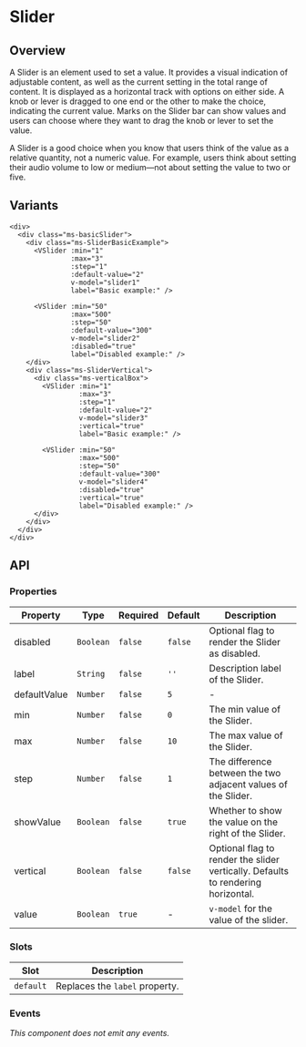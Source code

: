 # Slider

## Overview

A Slider is an element used to set a value. It provides a visual indication of
adjustable content, as well as the current setting in the total range of
content. It is displayed as a horizontal track with options on either side. A
knob or lever is dragged to one end or the other to make the choice, indicating
the current value. Marks on the Slider bar can show values and users can choose
where they want to drag the knob or lever to set the value.

A Slider is a good choice when you know that users think of the value as a
relative quantity, not a numeric value. For example, users think about setting
their audio volume to low or medium—not about setting the value to two or five.

## Variants

<basics-Slider-Example1 />

```vue
<div>
  <div class="ms-basicSlider">
    <div class="ms-SliderBasicExample">
      <VSlider :min="1"
               :max="3"
               :step="1"
               :default-value="2"
               v-model="slider1"
               label="Basic example:" />

      <VSlider :min="50"
               :max="500"
               :step="50"
               :default-value="300"
               v-model="slider2"
               :disabled="true"
               label="Disabled example:" />
    </div>
    <div class="ms-SliderVertical">
      <div class="ms-verticalBox">
        <VSlider :min="1"
                 :max="3"
                 :step="1"
                 :default-value="2"
                 v-model="slider3"
                 :vertical="true"
                 label="Basic example:" />

        <VSlider :min="50"
                 :max="500"
                 :step="50"
                 :default-value="300"
                 v-model="slider4"
                 :disabled="true"
                 :vertical="true"
                 label="Disabled example:" />
      </div>
    </div>
  </div>
</div>
```

## API

### Properties

| Property     | Type      | Required | Default | Description                                                                      |
|--------------|-----------|----------|---------|----------------------------------------------------------------------------------|
| disabled     | `Boolean` | `false`  | `false` | Optional flag to render the Slider as disabled.                                  |
| label        | `String`  | `false`  | `''`    | Description label of the Slider.                                                 |
| defaultValue | `Number`  | `false`  | `5`     | -                                                                                |
| min          | `Number`  | `false`  | `0`     | The min value of the Slider.                                                     |
| max          | `Number`  | `false`  | `10`    | The max value of the Slider.                                                     |
| step         | `Number`  | `false`  | `1`     | The difference between the two adjacent values of the Slider.                    |
| showValue    | `Boolean` | `false`  | `true`  | Whether to show the value on the right of the Slider.                            |
| vertical     | `Boolean` | `false`  | `false` | Optional flag to render the slider vertically. Defaults to rendering horizontal. |
| value        | `Boolean` | `true`   | -      | `v-model` for the value of the slider.                                           |

### Slots

| Slot      | Description                      |
|-----------|----------------------------------|
| `default` | Replaces the `label` property.   |

### Events

*This component does not emit any events.*

